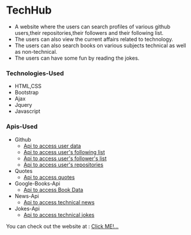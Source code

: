# TechHub

- A website where the users can search profiles of various github users,their repositories,their followers and their following list.
- The users can also view the current affairs related to technology.
- The users can also search books on various subjects technical as well as non-technical.
- The users can have some fun by reading the jokes.


### Technologies-Used
- HTML,CSS
- Bootstrap
- Ajax
- Jquery
- Javascript

### Apis-Used
- Github
    - [Api to access user data](https://api.github.com/users/manik410?client_id=6ce56aa9220d97a25db6&client_secret=3135ef1b21ce53e81e9b5f450df007873cae6669)
    - [Api to access user's following list](https://api.github.com/users/manik410/followers?per_page=50?client_id=6ce56aa9220d97a25db6&client_secret=3135ef1b21ce53e81e9b5f450df007873cae6669)
    - [Api to access user's follower's list](https://api.github.com/users/manik410/following?per_page=50?client_id=6ce56aa9220d97a25db6&client_secret=3135ef1b21ce53e81e9b5f450df007873cae6669)
    - [Api to access user's repositories](https://api.github.com/users/manik410/repos?client_id=6ce56aa9220d97a25db6&client_secret=3135ef1b21ce53e81e9b5f450df007873cae6669)
- Quotes
    - [Api to access quotes](https://programming-quotes-api.herokuapp.com/quotes/lang/en)
- Google-Books-Api
    - [Api to access Book Data](https://www.googleapis.com/books/v1/volumes?q=java)
- News-Api
    - [Api to access technical news](https://newsapi.org/v2/top-headlines?country=in&category=technology&apiKey=c74df6a4a25e41038848a9330387de25)
- Jokes-Api
    - [Api to access technical jokes](https://official-joke-api.appspot.com/random_joke)


You can check out the website at : 
[Click ME!...](https://https://muskan18.github.io/TechHub/)
